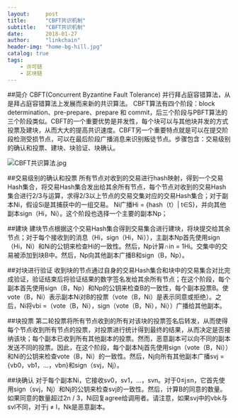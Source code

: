 ```yaml
---
layout:     post
title:      "CBFT共识机制"
subtitle:   "CBFT共识机制"
date:       2018-01-27
author:     "linkchain"
header-img: "home-bg-hill.jpg"
catalog: true
tags:
    - 许可链
    - 区块链
---
```

##简介
CBFT(Concurrent Byzantine Fault Tolerance) 并行拜占庭容错算法，从是拜占庭容错算法上发展而来新的共识算法。
CBFT算法有四个阶段：block determination、pre-prepare、prepare 和 commit，后三个阶段与PBFT算法的三个阶段类似。CBFT的一个重要优势是并发性，每个块可以与其他块并发的方式投票及建块，从而大大的提高共识速度。CBFT另一个重要特点就是可以在提交阶段检测受损节点，可以在最后阶段广播消息来识别叛徒节点。步骤包含：交易级别的确认和投票、建块、块验证、块确认。

![CBFT共识算法.jpg](http://upload-images.jianshu.io/upload_images/3959874-e74212fd979120bd.jpg?imageMogr2/auto-orient/strip%7CimageView2/2/w/1240)


##交易级别的确认和投票
所有节点对收到的交易进行hash映射，得到一个交易Hash集合，将交易Hash集合发出给其余所有节点，每个节点对收到的交易Hash集合进行2/3与运算，求得2/3以上节点的交易交集对应的交易Hash集合；对于副本Ni，假设Si是其捕获中的一组交易。 Ni广播Hi = {hash（t）| t∈S}，并向其他副本sign（Hi，Ni）。这个阶段也选择一个主要的副本Np；

##建块
建块节点根据这个交易Hash集合得到交易集合进行建块，将块提交给其余节点；对于每个接收到的消息（Hi，sign（Hi，Ni）），主副本Np首先使用sign（Hi，Ni）和Ni的公钥来检查Hi的一致性。然后，Np计算∩in = 1Hi。交集中的交易被添加到块B中。然后，Np向其他副本广播B和sign（B，Np）。

##对块进行验证
收到块的节点通过自身的交易Hash集合和块中的交易集合对比完成验证，验证结束后将验证结果的数字签名发给其余所有节点；在这个阶段，每个副本首先使用sign（B，Np）和Np的公钥来检查B的一致性，每个副本投票B。使vote（B，Ni）表示副本Ni对B的投票（vote（B，Ni）是表示同意或拒绝）。之后，Ni将vbi =（vote（B，Ni），sign（vote（B，Ni），Ni））广播给其他副本。

##块投票
第二轮投票将所有节点收到的所有对该块的投票签名后转发，从而使得每个节点收到所有节点的投票，对投票进行统计得到最终的结果，从而决定是否接纳该块；每个副本已收到所有其他副本的投票。然而，恶意副本可以向不同的副本发送不同的投票。因此，在这个阶段，每个副本Nj首先使用sign（vote（B，Ni））和Ni的公钥来检查vote（B，Ni）的一致性。然后，Nj向所有其他副本广播svj = {vb0，vb1，...，vbn}和sign（svj，Nj）。

##块确认
对于每个副本Ni，它接收sv0，sv1，...，svn。对于0≤j≤n，它首先使用sign（svj，Nj）和Nj的公钥来检查svj的一致性。然后，计算B的同意的数量。如果同意的数量超过2n / 3，Ni回复agree给调用者。请注意，如果svj中的vbk与svl不同，对于j ≠ l，Nk是恶意副本。



